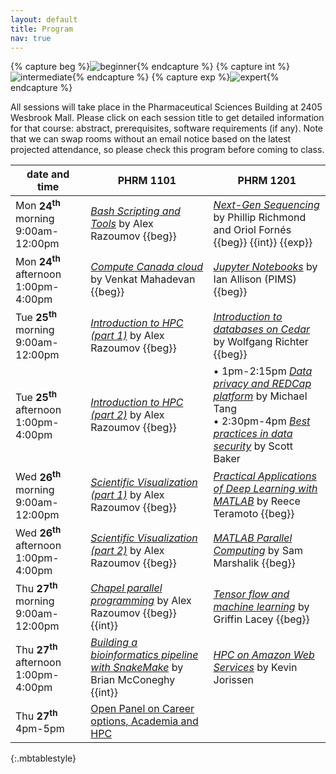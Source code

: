 ```yaml
---
layout: default
title: Program
nav: true
---
```


{% capture beg %}![beginner](images/beginner.png){% endcapture %}
{% capture int %}![intermediate](images/intermediate.png){% endcapture %}
{% capture exp %}![expert](images/expert.png){% endcapture %}

All sessions will take place in the Pharmaceutical Sciences Building at 2405 Wesbrook Mall. Please click
on each session title to get detailed information for that course: abstract, prerequisites, software
requirements (if any). Note that we can swap rooms without an email notice based on the latest projected
attendance, so please check this program before coming to class.

<!-- Pharmaceutical Sciences Building -->
<!-- 2405 Wesbrook Mall, Vancouver, BC V6T 1Z3 -->
<!-- PHRM 1101 capacity 236 -->
<!-- PHRM 1201 capacity 167 -->

| date and time | PHRM 1101 | PHRM 1201 |
| ------------- | --------------- | ----------------- |
| Mon **24<sup>th</sup>** morning 9:00am-12:00pm | [*Bash Scripting and Tools*](bash) by Alex Razoumov {{beg}} | [*Next-Gen Sequencing*](ngs) by Phillip Richmond and Oriol Fornés {{beg}} {{int}} {{exp}} |
| Mon **24<sup>th</sup>** afternoon 1:00pm-4:00pm | [*Compute Canada cloud*](ccCloud) by Venkat Mahadevan {{beg}} | [*Jupyter Notebooks*](jupyter) by Ian Allison (PIMS) {{beg}} |
| Tue **25<sup>th</sup>** morning 9:00am-12:00pm | [*Introduction to HPC (part 1)*](introHPC) by Alex Razoumov {{beg}} | [*Introduction to databases on Cedar*](databases) by Wolfgang Richter {{beg}} |
| Tue **25<sup>th</sup>** afternoon 1:00pm-4:00pm | [*Introduction to HPC (part 2)*](introHPC) by Alex Razoumov {{beg}} | • 1pm-2:15pm [*Data privacy and REDCap platform*](redcap) by Michael Tang <br> • 2:30pm-4pm [*Best practices in data security*](security) by Scott Baker |
| Wed **26<sup>th</sup>** morning 9:00am-12:00pm | [*Scientific Visualization (part 1)*](visualization) by Alex Razoumov {{beg}} | [*Practical Applications of Deep Learning with MATLAB*](deepLearningMatlab) by Reece Teramoto {{beg}}  |
| Wed **26<sup>th</sup>** afternoon 1:00pm-4:00pm | [*Scientific Visualization (part 2)*](visualization) by Alex Razoumov {{beg}} | [*MATLAB Parallel Computing*](parallelMatlab) by Sam Marshalik {{beg}} |
| Thu **27<sup>th</sup>** morning 9:00am-12:00pm | [*Chapel parallel programming*](chapel) by Alex Razoumov {{beg}}{{int}} | [*Tensor flow and machine learning*](tensorFlow) by Griffin Lacey {{beg}} |
| Thu **27<sup>th</sup>** afternoon 1:00pm-4:00pm | [*Building a bioinformatics pipeline with SnakeMake*](snakemake) by Brian McConeghy {{int}} | [*HPC on Amazon Web Services*](amazon) by Kevin Jorissen |
| Thu **27<sup>th</sup>** 4pm-5pm | [Open Panel on Career options, Academia and HPC](panel) | |
{:.mbtablestyle}

&nbsp;






<!-- streaming: -->
<!-- - Garth will decide in the next few days whether he is going to broadcast one or two sessions, and on the -->
<!--   streaming platform (choice between Vidyo and another one). By Friday we should also know the exact -->
<!--   rooms we’ll be teaching in (either Nest or Pharmaceutical Sciences). That will determine whether we can -->
<!--   bump up the registration cap or not. -->
<!-- - someone will be monitoring the chat / etherpad for questions -->
<!-- - UBCO (Wade) will to try a dedicated room for showing three sessions (cloud, my HPC or bash, one more) -->



<!-- Thursday 4pm 'HPC career panel' details; Charlotte Fisher will be one of the presenters -->
<!-- - wifi access for UBC visitors: Garth will check and get back to me -->
<!-- - already have 120 CCDB guest accounts; requested 10 base CPU-only nodes on Cedar/Graham -->
<!-- - course helpers: Kamil is looking into this, we already have volunteers -->
<!-- - potential *Elastic cloud and DELL/EMC object storage platform* by Dell (1/2-day hands-on): not this year -->
<!-- - potential *CUDA* by Nvidia: not this year -->
<!-- - Bill Tubbs (UBC) would like to teach pandas + scipy for big data processing: not this year -->
<!-- - *Web scraping with Python APIs* by Eugene or Skyler (?): cancelled -->
<!-- - potential ECOSCOPE session *Microbiome data manipulation and visualization in R* by Kim Dill-McFarland -->
